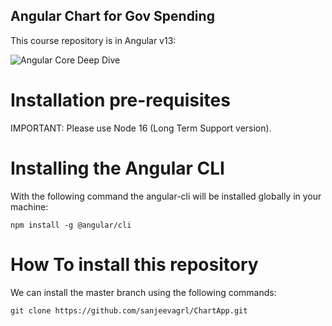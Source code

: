 ##  Angular Chart for Gov Spending

This course repository is in Angular v13:

![Angular Core Deep Dive](https://s3-us-west-1.amazonaws.com/angular-university/course-images/angular-core-in-depth-small.png)

# Installation pre-requisites

IMPORTANT: Please use Node 16 (Long Term Support version).

# Installing the Angular CLI

With the following command the angular-cli will be installed globally in your machine:

    npm install -g @angular/cli
# How To install this repository

We can install the master branch using the following commands:

    git clone https://github.com/sanjeevagrl/ChartApp.git
